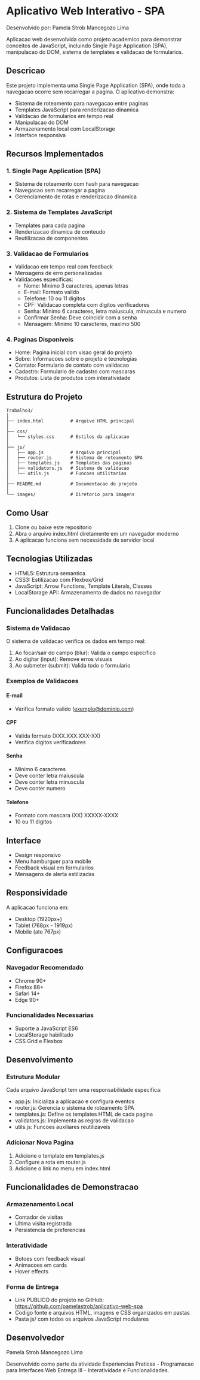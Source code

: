 # Aplicativo Web Interativo - SPA

Desenvolvido por: Pamela Strob Mancegozo Lima

Aplicacao web desenvolvida como projeto academico para demonstrar conceitos de JavaScript, incluindo Single Page Application (SPA), manipulacao do DOM, sistema de templates e validacao de formularios.

## Descricao

Este projeto implementa uma Single Page Application (SPA), onde toda a navegacao ocorre sem recarregar a pagina. O aplicativo demonstra:

- Sistema de roteamento para navegacao entre paginas
- Templates JavaScript para renderizacao dinamica
- Validacao de formularios em tempo real
- Manipulacao do DOM
- Armazenamento local com LocalStorage
- Interface responsiva

## Recursos Implementados

### 1. Single Page Application (SPA)
- Sistema de roteamento com hash para navegacao
- Navegacao sem recarregar a pagina
- Gerenciamento de rotas e renderizacao dinamica

### 2. Sistema de Templates JavaScript
- Templates para cada pagina
- Renderizacao dinamica de conteudo
- Reutilizacao de componentes

### 3. Validacao de Formularios
- Validacao em tempo real com feedback
- Mensagens de erro personalizadas
- Validacoes especificas:
  - Nome: Minimo 3 caracteres, apenas letras
  - E-mail: Formato valido
  - Telefone: 10 ou 11 digitos
  - CPF: Validacao completa com digitos verificadores
  - Senha: Minimo 6 caracteres, letra maiuscula, minuscula e numero
  - Confirmar Senha: Deve coincidir com a senha
  - Mensagem: Minimo 10 caracteres, maximo 500

### 4. Paginas Disponiveis
- Home: Pagina inicial com visao geral do projeto
- Sobre: Informacoes sobre o projeto e tecnologias
- Contato: Formulario de contato com validacao
- Cadastro: Formulario de cadastro com mascaras
- Produtos: Lista de produtos com interatividade

## Estrutura do Projeto

```
Trabalho3/
│
├── index.html          # Arquivo HTML principal
│
├── css/
│   └── styles.css      # Estilos da aplicacao
│
├── js/
│   ├── app.js          # Arquivo principal
│   ├── router.js       # Sistema de roteamento SPA
│   ├── templates.js    # Templates das paginas
│   ├── validators.js   # Sistema de validacao
│   └── utils.js        # Funcoes utilitarias
│
├── README.md           # Documentacao do projeto
│
└── images/             # Diretorio para imagens
```

## Como Usar

1. Clone ou baixe este repositorio
2. Abra o arquivo index.html diretamente em um navegador moderno
3. A aplicacao funciona sem necessidade de servidor local

## Tecnologias Utilizadas

- HTML5: Estrutura semantica
- CSS3: Estilizacao com Flexbox/Grid
- JavaScript: Arrow Functions, Template Literals, Classes
- LocalStorage API: Armazenamento de dados no navegador

## Funcionalidades Detalhadas

### Sistema de Validacao

O sistema de validacao verifica os dados em tempo real:

1. Ao focar/sair do campo (blur): Valida o campo especifico
2. Ao digitar (input): Remove erros visuais
3. Ao submeter (submit): Valida todo o formulario

### Exemplos de Validacoes

#### E-mail
- Verifica formato valido (exemplo@dominio.com)

#### CPF
- Valida formato (XXX.XXX.XXX-XX)
- Verifica digitos verificadores

#### Senha
- Minimo 6 caracteres
- Deve conter letra maiuscula
- Deve conter letra minuscula
- Deve conter numero

#### Telefone
- Formato com mascara (XX) XXXXX-XXXX
- 10 ou 11 digitos

## Interface

- Design responsivo
- Menu hamburguer para mobile
- Feedback visual em formularios
- Mensagens de alerta estilizadas

## Responsividade

A aplicacao funciona em:
- Desktop (1920px+)
- Tablet (768px - 1919px)
- Mobile (ate 767px)

## Configuracoes

### Navegador Recomendado
- Chrome 90+
- Firefox 88+
- Safari 14+
- Edge 90+

### Funcionalidades Necessarias
- Suporte a JavaScript ES6
- LocalStorage habilitado
- CSS Grid e Flexbox

## Desenvolvimento

### Estrutura Modular

Cada arquivo JavaScript tem uma responsabilidade especifica:

- app.js: Inicializa a aplicacao e configura eventos
- router.js: Gerencia o sistema de roteamento SPA
- templates.js: Define os templates HTML de cada pagina
- validators.js: Implementa as regras de validacao
- utils.js: Funcoes auxiliares reutilizaveis

### Adicionar Nova Pagina

1. Adicione o template em templates.js
2. Configure a rota em router.js
3. Adicione o link no menu em index.html

## Funcionalidades de Demonstracao

### Armazenamento Local
- Contador de visitas
- Ultima visita registrada
- Persistencia de preferencias

### Interatividade
- Botoes com feedback visual
- Animacoes em cards
- Hover effects

### Forma de Entrega
- Link PUBLICO do projeto no GitHub: https://github.com/pamelastrob/aplicativo-web-spa
- Codigo fonte e arquivos HTML, imagens e CSS organizados em pastas
- Pasta js/ com todos os arquivos JavaScript modulares

## Desenvolvedor

Pamela Strob Mancegozo Lima

Desenvolvido como parte da atividade Experiencias Praticas - Programacao para Interfaces Web Entrega III - Interatividade e Funcionalidades.
